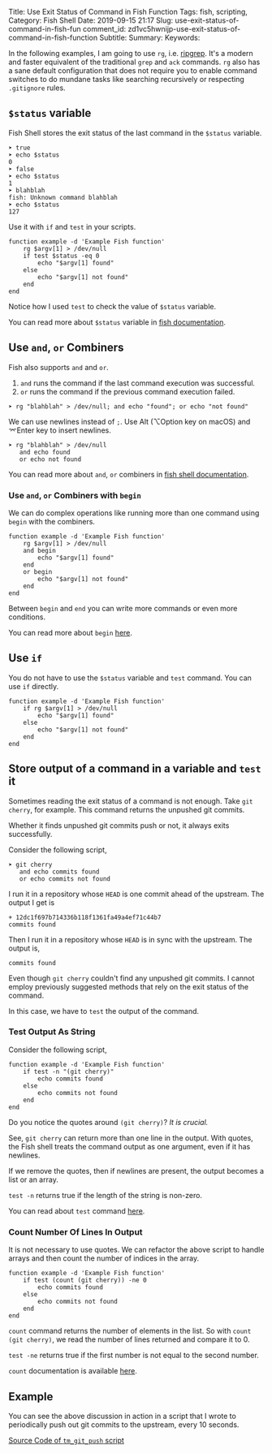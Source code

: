 Title: Use Exit Status of Command in Fish Function
Tags: fish, scripting,
Category: Fish Shell
Date: 2019-09-15 21:17
Slug: use-exit-status-of-command-in-fish-fun
comment_id: zd1vc5hwnijp-use-exit-status-of-command-in-fish-function
Subtitle:
Summary:
Keywords:

In the following examples, I am going to use `rg`, i.e. [ripgrep](https://github.com/BurntSushi/ripgrep). It's a modern and faster equivalent of the traditional `grep` and `ack` commands. `rg` also has a sane default configuration that does not require you to enable command switches to do mundane tasks like searching recursively or respecting `.gitignore` rules.

## `$status` variable

Fish Shell stores the exit status of the last command in the `$status` variable.

```fish
➤ true
➤ echo $status
0
➤ false
➤ echo $status
1
➤ blahblah
fish: Unknown command blahblah
➤ echo $status
127
```

Use it with `if` and `test` in your scripts.

```fish
function example -d 'Example Fish function'
    rg $argv[1] > /dev/null
    if test $status -eq 0
        echo "$argv[1] found"
    else
        echo "$argv[1] not found"
    end
end
```

Notice how I used `test` to check the value of `$status` variable.

You can read more about `$status` variable in [fish documentation](https://fishshell.com/docs/current/index.html#variables-status).

## Use `and`, `or` Combiners

Fish also supports `and` and `or`.

1. `and` runs the command if the last command execution was successful.
1. `or` runs the command if the previous command execution failed.

```fish
➤ rg "blahblah" > /dev/null; and echo "found"; or echo "not found"
```

We can use newlines instead of `;`. Use Alt (⌥Option key on macOS) and ⌤Enter key to insert newlines.

```fish
➤ rg "blahblah" > /dev/null
   and echo found
   or echo not found
```

You can read more about `and`, `or` combiners in [fish shell documentation](https://fishshell.com/docs/current/tutorial.html#tut_combiners).

### Use `and`, `or` Combiners with `begin`

We can do complex operations like running more than one command using `begin` with the combiners.

```fish
function example -d 'Example Fish function'
    rg $argv[1] > /dev/null
    and begin
        echo "$argv[1] found"
    end
    or begin
        echo "$argv[1] not found"
    end
end
```

Between `begin` and `end` you can write more commands or even more conditions.

You can read more about `begin` [here](https://fishshell.com/docs/current/commands.html#begin).

## Use `if`

You do not have to use the `$status` variable and `test` command. You can use `if` directly.

```fish
function example -d 'Example Fish function'
    if rg $argv[1] > /dev/null
        echo "$argv[1] found"
    else
        echo "$argv[1] not found"
    end
end
```

## Store output of a command in a variable and `test` it

Sometimes reading the exit status of a command is not enough. Take `git cherry`, for example. This command returns the unpushed git commits.

Whether it finds unpushed git commits push or not, it always exits successfully.

Consider the following script,

```fish
➤ git cherry
   and echo commits found
   or echo commits not found
```

I run it in a repository whose `HEAD` is one commit ahead of the upstream. The output I get is

```fish
+ 12dc1f697b714336b118f1361fa49a4ef71c44b7
commits found
```

Then I run it in a repository whose `HEAD` is in sync with the upstream. The output is,

```fish
commits found
```

Even though `git cherry` couldn't find any unpushed git commits. I cannot employ previously suggested methods that rely on the exit status of the command.

In this case, we have to `test` the output of the command.

### Test Output As String

Consider the following script,

```fish
function example -d 'Example Fish function'
    if test -n "(git cherry)"
        echo commits found
    else
        echo commits not found
    end
end
```

Do you notice the quotes around `(git cherry)`? _It is crucial._

See, `git cherry` can return more than one line in the output. With quotes, the Fish shell treats the command output as one argument, even if it has newlines.

If we remove the quotes, then if newlines are present, the output becomes a list or an array.

`test -n` returns true if the length of the string is non-zero.

You can read about `test` command [here](https://fishshell.com/docs/current/commands.html#test).

### Count Number Of Lines In Output

It is not necessary to use quotes. We can refactor the above script to handle arrays and then count the number of indices in the array.

```fish
function example -d 'Example Fish function'
    if test (count (git cherry)) -ne 0
        echo commits found
    else
        echo commits not found
    end
end
```

`count` command returns the number of elements in the list. So with `count (git cherry)`, we read the number of lines returned and compare it to 0.

`test -ne` returns true if the first number is not equal to the second number.

`count` documentation is available [here](https://fishshell.com/docs/current/commands.html#count).

## Example

You can see the above discussion in action in a script that I wrote to periodically push out git commits to the upstream, every 10 seconds.

[Source Code of `tm_git_push` script](https://github.com/talha131/dotfiles/blob/master/fish/functions/tm_git_push.fish)
